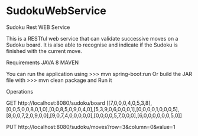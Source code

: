 # SudokuWebService

Sudoku Rest WEB Service

This is a RESTful web service that can validate successive moves on a Sudoku board. 
It is also able to recognise and indicate if the Sudoku is finished with the current move.

Requirements
JAVA 8
MAVEN 

You can run the application using >>> mvn spring-boot:run
Or build the JAR file with >>> mvn clean package  and Run it

Operations

GET http://localhost:8080/sudoku/board 
[[7,0,0,0,4,0,5,3,8],[0,0,5,0,0,8,0,1,0],[0,0,8,5,0,9,0,4,0],[5,3,9,0,6,0,0,0,1],[0,0,0,0,1,0,0,0,5],[8,0,0,7,2,0,9,0,0],[9,0,7,4,0,0,0,0,0],[0,0,0,0,5,7,0,0,0],[6,0,0,0,0,0,0,5,0]]

PUT http://localhost:8080/sudoku/moves?row=3&column=0&value=1
